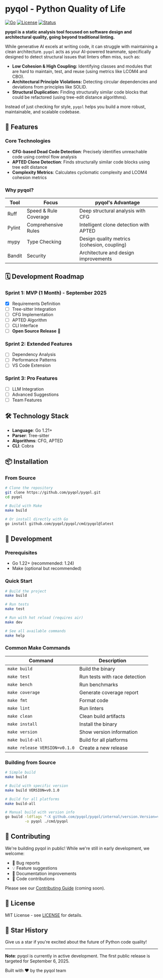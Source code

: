 # pyqol - Python Quality of Life

[![Go](https://img.shields.io/badge/Go-1.21+-00ADD8?style=flat-square&logo=go)](https://go.dev/)
[![License](https://img.shields.io/badge/License-MIT-blue.svg)](LICENSE)
[![Status](https://img.shields.io/badge/Status-Pre--Alpha-orange.svg)](https://github.com/pyqol/pyqol)

**pyqol is a static analysis tool focused on software design and architectural quality, going beyond traditional linting.**

While generative AI excels at writing code, it can struggle with maintaining a clean architecture. `pyqol` acts as your AI-powered teammate, specifically designed to detect structural issues that linters often miss, such as:

- **Low Cohesion & High Coupling:** Identifying classes and modules that are hard to maintain, test, and reuse (using metrics like LCOM4 and CBO).
- **Architectural Principle Violations:** Detecting circular dependencies and deviations from principles like SOLID.
- **Structural Duplication:** Finding structurally similar code blocks that could be refactored (using tree-edit distance algorithms).

Instead of just checking for style, `pyqol` helps you build a more robust, maintainable, and scalable codebase.

## 🚀 Features

### Core Technologies
- **CFG-based Dead Code Detection**: Precisely identifies unreachable code using control flow analysis
- **APTED Clone Detection**: Finds structurally similar code blocks using tree edit distance
- **Complexity Metrics**: Calculates cyclomatic complexity and LCOM4 cohesion metrics

### Why pyqol?

| Tool | Focus | pyqol's Advantage |
|------|-------|-------------------|
| Ruff | Speed & Rule Coverage | Deep structural analysis with CFG |
| Pylint | Comprehensive Rules | Intelligent clone detection with APTED |
| mypy | Type Checking | Design quality metrics (cohesion, coupling) |
| Bandit | Security | Architecture and design improvements |

## 🗓️ Development Roadmap

### Sprint 1: MVP (1 Month) - September 2025
- [x] Requirements Definition
- [ ] Tree-sitter Integration
- [ ] CFG Implementation
- [ ] APTED Algorithm
- [ ] CLI Interface
- [ ] **Open Source Release** 🎉

### Sprint 2: Extended Features
- [ ] Dependency Analysis
- [ ] Performance Patterns
- [ ] VS Code Extension

### Sprint 3: Pro Features
- [ ] LLM Integration
- [ ] Advanced Suggestions
- [ ] Team Features

## 🛠️ Technology Stack

- **Language**: Go 1.21+
- **Parser**: Tree-sitter
- **Algorithms**: CFG, APTED
- **CLI**: Cobra

## 📦 Installation

### From Source

```bash
# Clone the repository
git clone https://github.com/pyqol/pyqol.git
cd pyqol

# Build with Make
make build

# Or install directly with Go
go install github.com/pyqol/pyqol/cmd/pyqol@latest
```

## 🔨 Development

### Prerequisites

- Go 1.22+ (recommended: 1.24)
- Make (optional but recommended)

### Quick Start

```bash
# Build the project
make build

# Run tests
make test

# Run with hot reload (requires air)
make dev

# See all available commands
make help
```

### Common Make Commands

| Command | Description |
|---------|-------------|
| `make build` | Build the binary |
| `make test` | Run tests with race detection |
| `make bench` | Run benchmarks |
| `make coverage` | Generate coverage report |
| `make fmt` | Format code |
| `make lint` | Run linters |
| `make clean` | Clean build artifacts |
| `make install` | Install the binary |
| `make version` | Show version information |
| `make build-all` | Build for all platforms |
| `make release VERSION=v0.1.0` | Create a new release |

### Building from Source

```bash
# Simple build
make build

# Build with specific version
make build VERSION=v0.1.0

# Build for all platforms
make build-all

# Manual build with version info
go build -ldflags "-X github.com/pyqol/pyqol/internal/version.Version=v0.1.0" \
         -o pyqol ./cmd/pyqol
```

## 🤝 Contributing

We're building pyqol in public! While we're still in early development, we welcome:

- 🐛 Bug reports
- 💡 Feature suggestions
- 📖 Documentation improvements
- 🔧 Code contributions

Please see our [Contributing Guide](docs/CONTRIBUTING.md) (coming soon).

## 📄 License

MIT License - see [LICENSE](LICENSE) for details.

## 🌟 Star History

Give us a star if you're excited about the future of Python code quality!

---

**Note**: pyqol is currently in active development. The first public release is targeted for September 6, 2025.

Built with ❤️ by the pyqol team
